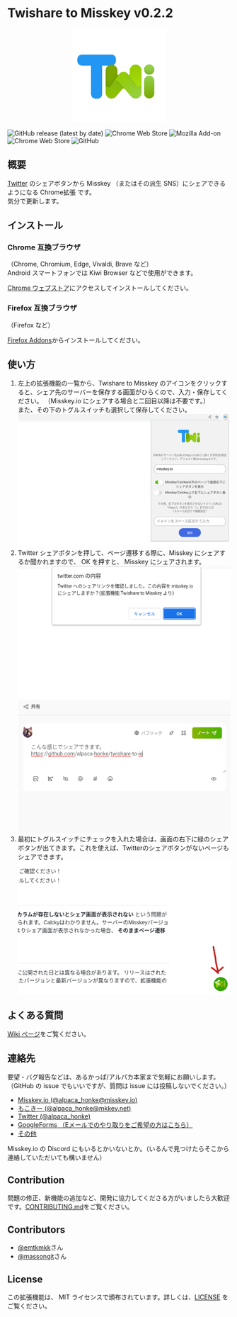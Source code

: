 # Twishare to Misskey v0.2.2  

<div style="text-align: center;">
    <img src="assets/icon.png" style="height: 15em;">
</div>

![GitHub release (latest by date)](https://img.shields.io/github/v/release/alpaca-honke/twishare-to-misskey?style=flat-square) ![Chrome Web Store](https://img.shields.io/chrome-web-store/v/fbaifpppndnlbbjcbjdfgbdkoibnipjb?style=flat-square) ![Mozilla Add-on](https://img.shields.io/amo/v/twishare-to-misskey?style=flat-square) ![Chrome Web Store](https://img.shields.io/chrome-web-store/users/fbaifpppndnlbbjcbjdfgbdkoibnipjb?label=users%20count%20%28chrome%20web%20store%29&style=flat-square) ![GitHub](https://img.shields.io/github/license/alpaca-honke/twishare-to-misskey?style=flat-square)
## 概要

[Twitter](https://twitter.com/) のシェアボタンから Misskey （またはその派生 SNS）にシェアできるようになる Chrome拡張 です。  
気分で更新します。  

## インストール

### Chrome 互換ブラウザ

（Chrome, Chromium, Edge, Vivaldi, Brave など）  
Android スマートフォンでは Kiwi Browser などで使用ができます。  

[Chrome ウェブストア](https://chrome.google.com/webstore/detail/twishare-to-misskey/fbaifpppndnlbbjcbjdfgbdkoibnipjb)にアクセスしてインストールしてください。  

### Firefox 互換ブラウザ  

（Firefox など）  

[Firefox Addons](https://addons.firefox.org/ja/firefox/addon/twishare-to-misskey/)からインストールしてください。  

## 使い方

1. 左上の拡張機能の一覧から、Twishare to Misskey のアイコンをクリックすると、シェア先のサーバーを保存する画面がひらくので、入力・保存してください。
（Misskey.io にシェアする場合と二回目以降は不要です。）  
また、その下のトグルスイッチも選択して保存してください。  
![option_ui.png](images/option_ui.png)
1. Twitter シェアボタンを押して、ページ遷移する際に、Misskey にシェアするか聞かれますので、 OK を押すと、 Misskey にシェアされます。  
![popup.png](images/popup.png)
![share.png](images/share.png)
1. 最初にトグルスイッチにチェックを入れた場合は、画面の右下に緑のシェアボタンが出てきます。これを使えば、Twitterのシェアボタンがないページもシェアできます。  
![floating.png](images/floating.png)

## よくある質問

[Wiki ページ](https://github.com/alpaca-honke/twishare-to-misskey/wiki/よくある質問)をご覧ください。  

## 連絡先

要望・バグ報告などは、あるかっぱ/アルパカ本家まで気軽にお願いします。  
（GitHub の issue でもいいですが、質問は issue には投稿しないでください。）

- [Misskey.io (@alpaca_honke@misskey.io)](https://misskey.io/@alpaca_honke)
- [もこきー (@alpaca_honke@mkkey.net)](https://mkkey.net/@alpaca_honke)
- [Twitter (@alpaca_honke)](https://twitter.com/alpaca_honke)
- [GoogleForms （Eメールでのやり取りをご希望の方はこちら）](https://docs.google.com/forms/d/e/1FAIpQLSdRuzAmGEqDV4RRd-70JKXD0lAHE6xjEp8Qp5-Jfut-ysQMYQ/viewform)
- [その他](https://alpaca-honke.github.io/)

Misskey.io の Discord にもいるとかいないとか。（いるんで見つけたらそこから連絡していただいても構いません）  

## Contribution

問題の修正、新機能の追加など、開発に協力してくださる方がいましたら大歓迎です。[CONTRIBUTING.md](CONTRIBUTING.md)をご覧ください。  

## Contributors

- [@emtkmkk](https://github.com/emtkmkk)さん
- [@massongit](https://github.com/massongit)さん

## License

この拡張機能は、 MIT ライセンスで頒布されています。詳しくは、[LICENSE](LICENSE) をご覧ください。  
